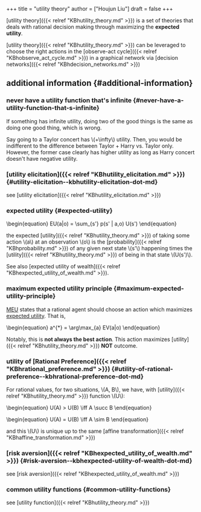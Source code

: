 +++
title = "utility theory"
author = ["Houjun Liu"]
draft = false
+++

[utility theory]({{< relref "KBhutility_theory.md" >}}) is a set of theories that deals with rational decision making through maximizing the **expected utility**.

[utility theory]({{< relref "KBhutility_theory.md" >}}) can be leveraged to choose the right actions in the [observe-act cycle]({{< relref "KBhobserve_act_cycle.md" >}}) in a graphical network via [decision networks]({{< relref "KBhdecision_networks.md" >}})


## additional information {#additional-information}


### never have a utility function that's infinite {#never-have-a-utility-function-that-s-infinite}

If something has infinite utility, doing two of the good things is the same as doing one good thing, which is wrong.

Say going to a Taylor concert has \\(+\infty\\) utility. Then, you would be indifferent to the difference between Taylor + Harry vs. Taylor only. However, the former case clearly has higher utility as long as Harry concert doesn't have negative utility.


### [utility elicitation]({{< relref "KBhutility_elicitation.md" >}}) {#utility-elicitation--kbhutility-elicitation-dot-md}

see [utility elicitation]({{< relref "KBhutility_elicitation.md" >}})


### expected utility {#expected-utility}

\begin{equation}
EU(a|o) = \sum\_{s'} p(s' | a,o) U(s')
\end{equation}

the expected [utility]({{< relref "KBhutility_theory.md" >}}) of taking some action \\(a\\) at an observation \\(o\\) is the [probability]({{< relref "KBhprobability.md" >}}) of any given next state \\(s'\\) happening times the [utility]({{< relref "KBhutility_theory.md" >}}) of being in that state \\(U(s')\\).

See also [expected utility of wealth]({{< relref "KBhexpected_utility_of_wealth.md" >}}).


### maximum expected utility principle {#maximum-expected-utility-principle}

[MEU](#maximum-expected-utility-principle) states that a rational agent should choose an action which maximizes [expected utility](#expected-utility). That is,

\begin{equation}
a^{\*} = \arg\max\_{a} EV(a|o)
\end{equation}

Notably, this is **not always the best action**. This action maximizes [utility]({{< relref "KBhutility_theory.md" >}}) **NOT** outcome.


### utility of [Rational Preference]({{< relref "KBhrational_preference.md" >}}) {#utility-of-rational-preference--kbhrational-preference-dot-md}

For rational values, for two situations, \\(A, B\\), we have, with [utility]({{< relref "KBhutility_theory.md" >}}) function \\(U\\):

\begin{equation}
U(A) > U(B) \iff A \succ B
\end{equation}

\begin{equation}
U(A) = U(B) \iff A \sim B
\end{equation}

and this \\(U\\) is unique up to the same [affine transformation]({{< relref "KBhaffine_transformation.md" >}})


### [risk aversion]({{< relref "KBhexpected_utility_of_wealth.md" >}}) {#risk-aversion--kbhexpected-utility-of-wealth-dot-md}

see [risk aversion]({{< relref "KBhexpected_utility_of_wealth.md" >}})


### common utility functions {#common-utility-functions}

see [utility function]({{< relref "KBhutility_theory.md" >}})
